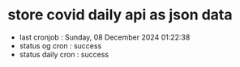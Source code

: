 # store covid daily api as json data

- last cronjob : Sunday, 08 December 2024 01:22:38
- status og cron : success
- status daily cron : success
      
      